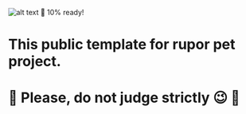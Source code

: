 ![alt text](https://i.ibb.co/z76wpfb/logo-default.png) 
:running: 10% ready! 
# This public template for rupor pet project. 
# :wrench: Please, do not judge strictly :wink: :hammer:
